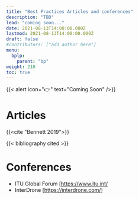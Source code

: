 ```yaml
---
title: "Best Practices Articles and conferences"
description: "TBD"
lead: "coming soon..."
date: 2021-08-13T14:00:00.000Z
lastmod: 2021-08-13T14:00:00.000Z
draft: false
#contributors: ["add author here"]
menu:
  bplp:
    parent: "bp"
weight: 210
toc: true
---
```


{{< alert icon="👉" text="Coming Soon" />}}

# Articles

{{<cite "Bennett 2019">}}

{{< bibliography cited >}}

# Conferences

* ITU Global Forum [https://www.itu.int/
* InterDrone [https://interdrone.com/]






